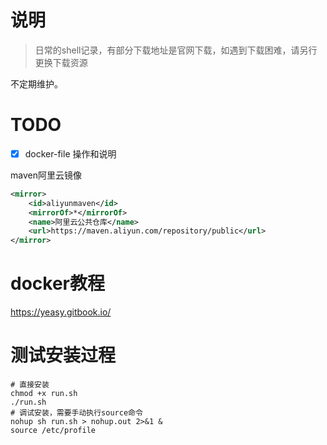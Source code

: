 # 说明
> 日常的shell记录，有部分下载地址是官网下载，如遇到下载困难，请另行更换下载资源

不定期维护。

# TODO
- [x] docker-file 操作和说明

maven阿里云镜像
```xml
<mirror>
    <id>aliyunmaven</id>
    <mirrorOf>*</mirrorOf>
    <name>阿里云公共仓库</name>
    <url>https://maven.aliyun.com/repository/public</url>
</mirror>
```

# docker教程
https://yeasy.gitbook.io/

# 测试安装过程
```shell
# 直接安装
chmod +x run.sh
./run.sh
# 调试安装，需要手动执行source命令
nohup sh run.sh > nohup.out 2>&1 &
source /etc/profile
```
